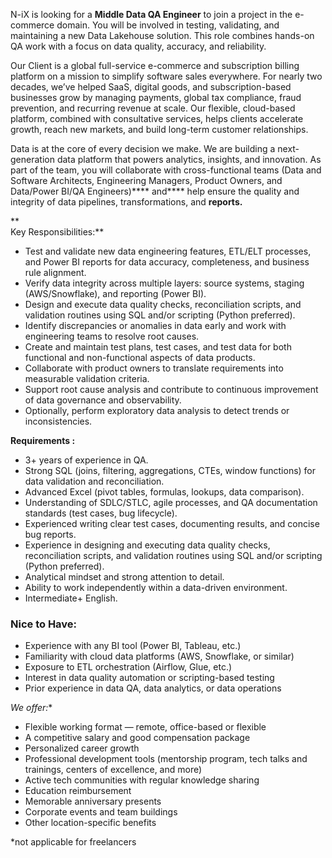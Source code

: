 N-iX is looking for a **Middle Data QA Engineer** to join a project in the
e-commerce domain. You will be involved in testing, validating, and
maintaining a new Data Lakehouse solution. This role combines hands-on QA work
with a focus on data quality, accuracy, and reliability.

Our Client is a global full-service e-commerce and subscription billing
platform on a mission to simplify software sales everywhere. For nearly two
decades, we’ve helped SaaS, digital goods, and subscription-based businesses
grow by managing payments, global tax compliance, fraud prevention, and
recurring revenue at scale. Our flexible, cloud-based platform, combined with
consultative services, helps clients accelerate growth, reach new markets, and
build long-term customer relationships.

Data is at the core of every decision we make. We are building a next-
generation data platform that powers analytics, insights, and innovation. As
part of the team, you will collaborate with cross-functional teams (Data and
Software Architects, Engineering Managers, Product Owners, and Data/Power
BI/QA Engineers)**** and**** help ensure the quality and integrity of data
pipelines, transformations, and **reports.**

**  
Key Responsibilities:**

  * Test and validate new data engineering features, ETL/ELT processes, and Power BI reports for data accuracy, completeness, and business rule alignment.
  * Verify data integrity across multiple layers: source systems, staging (AWS/Snowflake), and reporting (Power BI).
  * Design and execute data quality checks, reconciliation scripts, and validation routines using SQL and/or scripting (Python preferred).
  * Identify discrepancies or anomalies in data early and work with engineering teams to resolve root causes.
  * Create and maintain test plans, test cases, and test data for both functional and non-functional aspects of data products.
  * Collaborate with product owners to translate requirements into measurable validation criteria.
  * Support root cause analysis and contribute to continuous improvement of data governance and observability.
  * Optionally, perform exploratory data analysis to detect trends or inconsistencies.

**Requirements :**

  * 3+ years of experience in QA.
  * Strong SQL (joins, filtering, aggregations, CTEs, window functions) for data validation and reconciliation.
  * Advanced Excel (pivot tables, formulas, lookups, data comparison).
  * Understanding of SDLC/STLC, agile processes, and QA documentation standards (test cases, bug lifecycle).
  * Experienced writing clear test cases, documenting results, and concise bug reports.
  * Experience in designing and executing data quality checks, reconciliation scripts, and validation routines using SQL and/or scripting (Python preferred).
  * Analytical mindset and strong attention to detail.
  * Ability to work independently within a data-driven environment.
  * Intermediate+ English.

### Nice to Have:

  * Experience with any BI tool (Power BI, Tableau, etc.)
  * Familiarity with cloud data platforms (AWS, Snowflake, or similar)
  * Exposure to ETL orchestration (Airflow, Glue, etc.)
  * Interest in data quality automation or scripting-based testing
  * Prior experience in data QA, data analytics, or data operations

**We offer*:**

  * Flexible working format — remote, office-based or flexible
  * A competitive salary and good compensation package
  * Personalized career growth
  * Professional development tools (mentorship program, tech talks and trainings, centers of excellence, and more)
  * Active tech communities with regular knowledge sharing
  * Education reimbursement
  * Memorable anniversary presents
  * Corporate events and team buildings
  * Other location-specific benefits

*not applicable for freelancers
